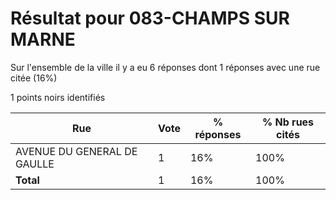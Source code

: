 # Résultat pour 083-CHAMPS SUR MARNE

Sur l'ensemble de la ville il y a eu 6 réponses dont 1 réponses avec une rue citée (16%)

1 points noirs identifiés

| Rue | Vote | % réponses | % Nb rues cités|
|-----|------|------------|----------------|
| AVENUE DU GENERAL DE GAULLE | 1 | 16% | 100%|
| **Total** | 1 | 16% | 100%|
